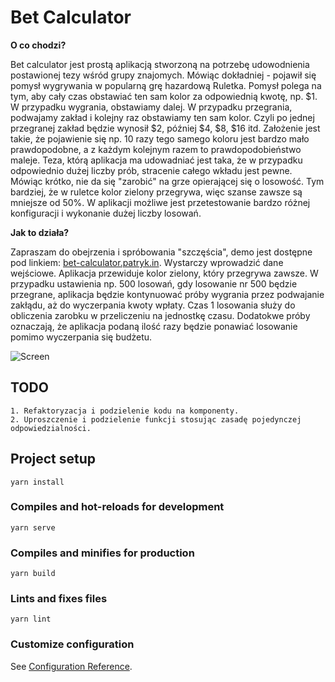 # Bet Calculator

**O co chodzi?**

Bet calculator jest prostą aplikacją stworzoną na potrzebę udowodnienia postawionej tezy wśród grupy znajomych.
Mówiąc dokładniej - pojawił się pomysł wygrywania w popularną grę hazardową Ruletka.
Pomysł polega na tym, aby cały czas obstawiać ten sam kolor za odpowiednią kwotę, np. $1. W przypadku wygrania, obstawiamy dalej.
W przypadku przegrania, podwajamy zakład i kolejny raz obstawiamy ten sam kolor. Czyli po jednej przegranej zakład będzie wynosił $2, później $4, $8, $16 itd.
Założenie jest takie, że pojawienie się np. 10 razy tego samego koloru jest bardzo mało prawdopodobne, a z każdym kolejnym razem to prawdopodobieństwo maleje.
Teza, którą aplikacja ma udowadniać jest taka, że w przypadku odpowiednio dużej liczby prób, stracenie całego wkładu jest pewne.
Mówiąc krótko, nie da się "zarobić" na grze opierającej się o losowość. Tym bardziej, że w ruletce kolor zielony przegrywa, więc szanse zawsze są mniejsze od 50%.
W aplikacji możliwe jest przetestowanie bardzo różnej konfiguracji i wykonanie dużej liczby losowań.

**Jak to działa?**

Zapraszam do obejrzenia i spróbowania "szczęścia", demo jest dostępne pod linkiem: [bet-calculator.patryk.in](https://bet-calculator.patryk.in).
Wystarczy wprowadzić dane wejściowe. Aplikacja przewiduje kolor zielony, który przegrywa zawsze.
W przypadku ustawienia np. 500 losowań, gdy losowanie nr 500 będzie przegrane, aplikacja będzie kontynuować próby wygrania przez podwajanie zakłądu, aż do wyczerpania kwoty wpłaty.
Czas 1 losowania służy do obliczenia zarobku w przeliczeniu na jednostkę czasu.
Dodatokwe próby oznaczają, że aplikacja podaną ilość razy będzie ponawiać losowanie pomimo wyczerpania się budżetu.

![Screen](https://patryk.in/wp-content/uploads/2021/01/Opera-Zrzut-ekranu_2021-01-04_151547_localhost.png)

## TODO

```
1. Refaktoryzacja i podzielenie kodu na komponenty.
2. Uproszczenie i podzielenie funkcji stosując zasadę pojedynczej odpowiedzialności.
```

## Project setup
```
yarn install
```

### Compiles and hot-reloads for development
```
yarn serve
```

### Compiles and minifies for production
```
yarn build
```

### Lints and fixes files
```
yarn lint
```

### Customize configuration
See [Configuration Reference](https://cli.vuejs.org/config/).

